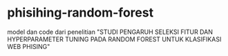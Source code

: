 # phisihing-random-forest
model dan code dari penelitian "STUDI PENGARUH SELEKSI FITUR DAN HYPERPARAMETER TUNING PADA RANDOM FOREST UNTUK KLASIFIKASI WEB PHISING"
